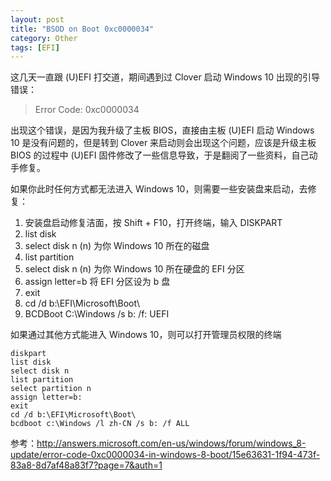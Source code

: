 ```yaml
---
layout: post
title: "BSOD on Boot 0xc0000034"
category: Other
tags: [EFI]
---
```


这几天一直跟 (U)EFI 打交道，期间遇到过 Clover 启动 Windows 10 出现的引导错误：

> Error Code: 0xc0000034

出现这个错误，是因为我升级了主板 BIOS，直接由主板 (U)EFI 启动 Windows 10 是没有问题的，但是转到 Clover 来启动则会出现这个问题，应该是升级主板 BIOS 的过程中 (U)EFI 固件修改了一些信息导致，于是翻阅了一些资料，自己动手修复。

如果你此时任何方式都无法进入 Windows 10，则需要一些安装盘来启动，去修复：

<!-- more -->
1. 安装盘启动修复洁面，按 Shift + F10，打开终端，输入 DISKPART
2. list disk
3. select disk n    (n) 为你 Windows 10 所在的磁盘
4. list partition
5. select disk n    (n) 为你 Windows 10 所在硬盘的 EFI 分区
6. assign letter=b  将 EFI 分区设为 b 盘
7. exit
8. cd /d b:\EFI\Microsoft\Boot\
9. BCDBoot C:\Windows /s b: /f: UEFI

如果通过其他方式能进入 Windows 10，则可以打开管理员权限的终端

```
diskpart
list disk
select disk n
list partition
select partition n
assign letter=b:
exit
cd /d b:\EFI\Microsoft\Boot\
bcdboot c:\Windows /l zh-CN /s b: /f ALL
```

参考：<http://answers.microsoft.com/en-us/windows/forum/windows_8-update/error-code-0xc0000034-in-windows-8-boot/15e63631-1f94-473f-83a8-8d7af48a83f7?page=7&auth=1>